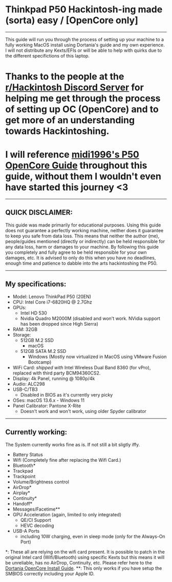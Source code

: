 # Thinkpad P50 Hackintosh-ing made (sorta) easy / [OpenCore only]

---

This guide will run you through the process of setting up your machine to a fully working MacOS install using Dortania's guide and my own experience. I will not distribute any Kexts/EFIs or will be able to help with quirks due to the different specifictions of this laptop.

# Thanks to the people at the [r/Hackintosh Discord Server](https://discord.gg/Wxam8aH) for helping me get through the process of setting up OC (OpenCore) and to get more of an understanding towards Hackintoshing.

# I will reference [midi1996's P50 OpenCore Guide](https://github.com/midi1996/P50-opencore-hackintosh/) throughout this guide, without them I wouldn't even have started this journey <3

---

## QUICK DISCLAIMER: 
This guide was made primarily for educational purposes. Using this guide does not guarantee a perfectly working machine, neither does it guarantee to keep you safe from data loss. This means that neither the author (me), people/guides mentioned (directly or indirectly) can be held responsible for any data loss, harm or damages to your machine. By following this guide you completely and fully agree to be held responsible for your own damages, etc. It is advised to only do this when you have no deadlines, enough time and patience to dabble into the arts hackintoshing the P50.

---

## My specifications:
* Model: Lenovo ThinkPad P50 (20EN)
* CPU: Intel Core i7-6820HQ @ 2.7Ghz
* GPUs:
  * Intel HD 530
  * Nvidia Quadro M2000M (disabled and won't work. NVidia support has been dropped since High Sierra)
* RAM: 32GB
* Storage:
  * 512GB M.2 SSD
    * macOS
  * 512GB SATA M.2 SSD
  	 * Windows (Mostly now virtualized in MacOS using VMware Fusion Bootcamp)
* WiFi Card: *shipped with* Intel Wireless Dual Band 8360 (for vPro), replaced with third party BCM94360CS2.
* Display: 4k Panel, running @ 1080p/4k 
* Audio: ALC298
* USB-C/TB3
  * Disabled in BIOS as it's currently very picky
* OSes: macOS 13.6.x - Windows 11
* Panel Calibrator: Pantone X-Rite
  * Doesn't work and won't work, using older Spyder calibrator

---

## Currently working:
The System currently works fine as is. If not still a bit sligtly iffy.
* Battery Status
* Wifi (Completely fine after replacing the Wifi Card.)
* Bluetooth*
* Trackpad
* Trackpoint
* Volume/Brightness control
* AirDrop*
* Airplay*
* Continuity*
* Handoff*
* Messages/Facetime**
* GPU Acceleration (again, limited to only integrated)
  * QE/CI Support
  * HEVC decoding
* USB-A Ports
  * including 10W charging, even in sleep mode (only for the Always-On Port)

*: These all are relying on the wifi card present. It is possible to patch in the original Intel card (Wifi/Bluetooth) using specific Kexts but this means it will be unreliable, has no AirDrop, Continuity, etc. Please refer here to the [Dortania OpenCore Install Guide](https://dortania.github.io/OpenCore-Install-Guide/).
**: This only works if you have setup the SMBIOS correctly including your Apple ID.
